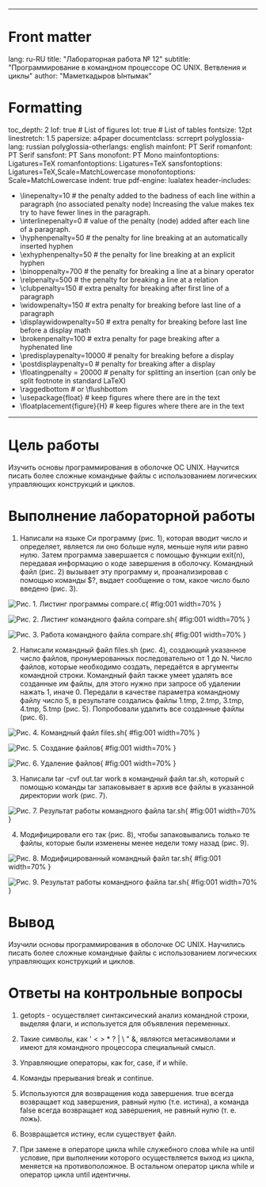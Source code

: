 
---
# Front matter
lang: ru-RU
title: "Лабораторная работа № 12"
subtitle: "Программирование в командном процессоре ОС UNIX. Ветвления и циклы"
author: "Маметкадыров Ынтымак"

# Formatting
toc_depth: 2
lof: true # List of figures
lot: true # List of tables
fontsize: 12pt
linestretch: 1.5
papersize: a4paper
documentclass: scrreprt
polyglossia-lang: russian
polyglossia-otherlangs: english
mainfont: PT Serif
romanfont: PT Serif
sansfont: PT Sans
monofont: PT Mono
mainfontoptions: Ligatures=TeX
romanfontoptions: Ligatures=TeX
sansfontoptions: Ligatures=TeX,Scale=MatchLowercase
monofontoptions: Scale=MatchLowercase
indent: true
pdf-engine: lualatex
header-includes:
  - \linepenalty=10 # the penalty added to the badness of each line within a paragraph (no associated penalty node) Increasing the value makes tex try to have fewer lines in the paragraph.
  - \interlinepenalty=0 # value of the penalty (node) added after each line of a paragraph.
  - \hyphenpenalty=50 # the penalty for line breaking at an automatically inserted hyphen
  - \exhyphenpenalty=50 # the penalty for line breaking at an explicit hyphen
  - \binoppenalty=700 # the penalty for breaking a line at a binary operator
  - \relpenalty=500 # the penalty for breaking a line at a relation
  - \clubpenalty=150 # extra penalty for breaking after first line of a paragraph
  - \widowpenalty=150 # extra penalty for breaking before last line of a paragraph
  - \displaywidowpenalty=50 # extra penalty for breaking before last line before a display math
  - \brokenpenalty=100 # extra penalty for page breaking after a hyphenated line
  - \predisplaypenalty=10000 # penalty for breaking before a display
  - \postdisplaypenalty=0 # penalty for breaking after a display
  - \floatingpenalty = 20000 # penalty for splitting an insertion (can only be split footnote in standard LaTeX)
  - \raggedbottom # or \flushbottom
  - \usepackage{float} # keep figures where there are in the text
  - \floatplacement{figure}{H} # keep figures where there are in the text
---

# Цель работы

Изучить основы программирования в оболочке ОС UNIX. Научится писать более сложные командные файлы с использованием логических управляющих конструкций и циклов.

# Выполнение лабораторной работы

1. Написали на языке Си программу (рис. 1), которая вводит число и определяет, является ли оно больше нуля, меньше нуля или равно нулю. Затем программа завершается с помощью функции exit(n), передавая информацию о коде завершения в оболочку. Командный файл (рис. 2) вызывает эту программу и, проанализировав с помощью команды $?, выдает сообщение о том, какое число было введено (рис. 3).

![Рис. 1. Листинг программы compare.c](/home/itmametkadihrov/Изображения/lab12/1.png){ #fig:001 width=70% }

![Рис. 2. Листинг командного файла compare.sh](/home/itmametkadihrov/Изображения/lab12/2.png){ #fig:001 width=70% }

![Рис. 3. Работа командного файла compare.sh](/home/itmametkadihrov/Изображения/lab12/3.png){ #fig:001 width=70% }

2. Написали командный файл files.sh (рис. 4), создающий указанное число файлов, пронумерованных последовательно от 1 до N. Число файлов, которые необходимо создать, передаётся в аргументы командной строки. Командный файл также умеет удалять все созданные им файлы, для этого нужно при запросе об удалении нажать 1, иначе 0. Передали в качестве параметра командному файлу число 5, в результате создались файлы 1.tmp, 2.tmp, 3.tmp, 4.tmp, 5.tmp (рис. 5). Попробовали удалить все созданные файлы (рис. 6).

![Рис. 4. Командный файл files.sh](/home/itmametkadihrov/Изображения/lab12/4.png){ #fig:001 width=70% }

![Рис. 5. Создание файлов](/home/itmametkadihrov/Изображения/lab12/5.png){ #fig:001 width=70% }

![Рис. 6. Удаление файлов](/home/itmametkadihrov/Изображения/lab12/6.png){ #fig:001 width=70% }

3. Написали tar -cvf out.tar work в командный файл tar.sh, который с помощью команды tar запаковывает в архив все файлы в указанной директории work (рис. 7).

![Рис. 7. Результат работы командного файла tar.sh](/home/itmametkadihrov/Изображения/lab12/7.png){ #fig:001 width=70% }

4. Модифицировали его так (рис. 8), чтобы запаковывались только те файлы, которые были изменены менее недели тому назад (рис. 9).

![Рис. 8. Модифицированный командный файл tar.sh](/home/itmametkadihrov/Изображения/lab12/8.png){ #fig:001 width=70% }

![Рис. 9. Результат работы командного файла tar.sh](/home/itmametkadihrov/Изображения/lab12/9.png){ #fig:001 width=70% }

# Вывод

Изучили основы программирования в оболочке ОС UNIX. Научились писать более сложные командные файлы с использованием логических управляющих конструкций и циклов.

# Ответы на контрольные вопросы

1. getopts - осуществляет синтаксический анализ командной строки, выделяя флаги, и используется для объявления переменных.

2. Такие символы, как ' < > * ? | \ " &, являются метасимволами и имеют для командного процессора специальный смысл.

3. Управляющие операторы, как for, case, if и while.

4. Команды прерывания break и continue.

5. Используются для возвращения кода завершения. true всегда возвращает код завершения, равный нулю (т.е. истина), а команда false всегда возвращает код завершения, не равный нулю (т. е. ложь).

6. Возвращается истину, если существует файл.

7. При замене в операторе цикла while служебного слова while на until условие, при выполнении которого осуществляется выход из цикла, меняется на противоположное. В остальном оператор цикла while и оператор цикла until идентичны.
